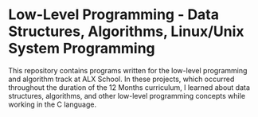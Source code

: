 # Low-Level Programming - Data Structures, Algorithms, Linux/Unix System Programming

This repository contains programs written for the low-level programming and algorithm track at ALX  School. In these projects, which occurred throughout the duration of the 12 Months curriculum, I learned about data structures, algorithms, and other low-level programming concepts while working in the C language. 
